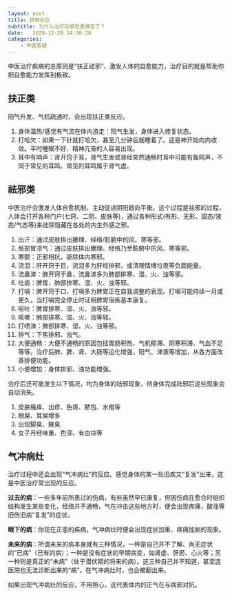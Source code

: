 ```yaml
---
layout: post
title: 排邪反应
subtitle: 为什么治疗后感觉更难受了？
date:   2020-12-20 14:30:28
categories: 
    - 中医答疑
---
```


 
中医治疗疾病的总原则是“扶正祛邪”、激发人体的自愈能力，治疗目的就是帮助你把自愈能力发挥到极致。

## 扶正类

阳气升发、气机疏通时，会出现扶正类反应。

1. 身体温热/感觉有气流在体内游走：阳气生发，身体进入修复状态。
2. 打哈欠：如果一下针就打哈欠，甚至几分钟后就睡着了。这是神开始向内收敛。平时睡眠不好、精神亢奋的人容易出现。
3. 耳中有响声：肾开窍于耳，肾气生发或肾经突然通畅时耳中可能有轰鸣声，不同于常见的耳鸣。常见的耳鸣属于肾气虚。

## 祛邪类

中医治疗会激发人体自愈机制，主动促进阴阳趋向平衡。这个过程是袪邪的过程，人体会打开各种门户(七窍、二阴、皮肤等)，通过各种形式(有形、无形、固态/液态/气态等)来祛除隐藏在各处的内生外感之邪。

1. 出汗：通过皮肤排出腠理、经络/脏腑中的风、寒等邪。
2. 局部冒凉气：通过皮肤排出腠理、经络乃至脏腑中的风、寒等邪。
3. 寒颤：正邪相抗，驱除体内寒邪。
4. 流泪：肝开窍于目，流泪多为肝经排邪，或清理情绪垃圾等负面能量。
5. 流鼻涕：肺开窍于鼻，流鼻涕多为肺部排寒、湿、火、浊等邪。
6. 吐痰：脾胃、肺部排寒、湿、火、浊等邪。
7. 打嗝：脾开窍于口，打嗝多为脾胃正在自我调整的表现。打嗝可能持续一月或更久，当打嗝完全停止时证明脾胃宿疾基本康复。
8. 呕吐：脾胃排寒、湿、火、浊等邪。
9. 咳嗽：肺部排寒、湿、火、浊等邪。
10. 打喷涕：肺部排寒、湿、火、浊等邪。
11. 排气：下焦排邪、浊气。
12. 大便通畅：大便不通畅的原因包括胃肠积热、气机郁滞、阴寒积滞、气血不足等等。治疗后肺、脾、肾、大肠等运化增强，阳气、津液等增加，从各方面改善排便功能。
13. 小便增加：身体排邪、浊功能增强。

治疗后还可能发生以下情况，均为身体的祛邪现象，待身体完成祛邪后这些现象会自动消失。

1. 皮肤瘙痒、出疹、色斑、脓包、水疱等
2. 眼屎、耳屎增多
3. 出现脚臭、腋臭
4. 女子月经味重、色深、有血块等

## 气冲病灶

治疗过程中还会出现“气冲病灶”的反应。感觉身体的某一处旧疾又“复发”出来，这是中医治疗常出现的反应。

**过去的病**：一些多年前所患过的伤病，有些虽然早已康复，但因伤病在愈合时组织结构发生某些变化，经络并不通畅，气在冲击这些地方时，便会出现疼痛，酸涨等旧伤旧病“复发”的症状。

**眼下的病**：你现在正患的疾病，气冲病灶时便会出现症状加重、疼痛加剧的现象。

**未来的病**：所谓未来的病本身就有三种情况，一种是自己并不了解、尚无症状的“已病”（已有的病）；一种是没有症状的早期病变，如肾虚、肝瘀、心火等；另一种则是真正的“未病”（处于潜伏期的将来的病）。这三种自己并不知道，甚至连医院也无法诊断出来的“病”，在气冲病灶时，也会被翻出来。

如果出现气冲病灶的反应，不用担心，这代表体内的正气在与病邪对抗。
